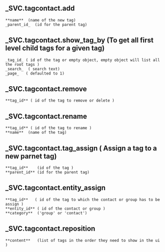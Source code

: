 
## _SVC.tagcontact.add
    **name**  (name of the new tag)
    _parent_id_  (id for the parent tag)

## _SVC.tagcontact.show_tag_by  (To get all first level child tags for a given tag)
    _tag_id_ ( id of the tag or empty object, empty object will list all the root tags )
    _search_  ( search text)
    _page_   ( defaulted to 1)   

## _SVC.tagcontact.remove
    **tag_id** ( id of the tag to remove or delete )

## _SVC.tagcontact.rename
    **tag_id** ( id of the tag to rename )
    **name**  (name of the tag)

## _SVC.tagcontact.tag_assign ( Assign a tag to a new parnet tag)
    **tag_id**    (id of the tag )
    **parent_id** (id for the parent tag)

## _SVC.tagcontact.entity_assign
    **tag_id**   ( id of the tag to which the contact or group has to be assign )
    **entity_id** ( id of the contact or group )
    **category**  ('group' or 'contact')
    
## _SVC.tagcontact.reposition
    **content**   (list of tags in the order they need to show in the ui  )

    